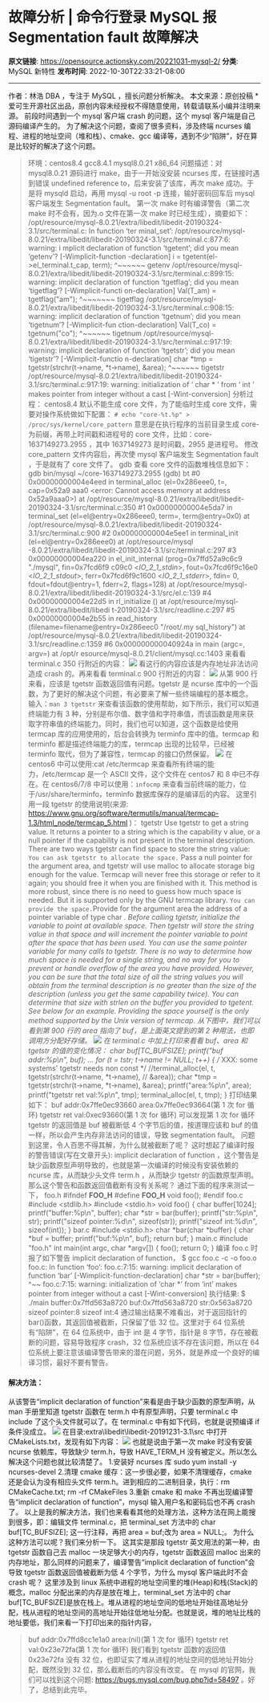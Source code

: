 # 故障分析 | 命令行登录 MySQL 报 Segmentation fault 故障解决

**原文链接**: https://opensource.actionsky.com/20221031-mysql-2/
**分类**: MySQL 新特性
**发布时间**: 2022-10-30T22:33:21-08:00

---

作者：林浩
DBA ，专注于 MySQL ，擅长问题分析解决。
本文来源：原创投稿
*爱可生开源社区出品，原创内容未经授权不得随意使用，转载请联系小编并注明来源。
前段时间遇到一个 mysql 客户端 crash 的问题，这个 mysql 客户端是自己源码编译产生的。
为了解决这个问题，查阅了很多资料，涉及终端 ncurses 编程、进程的地址空间（堆和栈）、cmake、gcc 编译等，遇到不少“陷阱”，好在算是比较好的解决了这个问题。
> 环境：centos8.4 gcc8.4.1 mysql8.0.21 x86_64
问题描述：对 mysql8.0.21 源码进行 make，由于一开始没安装 ncurses 库，在链接时遇到错误 undefined reference to，后来安装了该库，再次 make 成功。于是将 mysqld 启动，再用 mysql -u root -p 连接，输好密码回车后 mysql 客户端发生 Segmentation fault。
第一次 make 时有编译警告（第二次 make 时不会有，因为.o 文件在第一次 make 时已经生成），摘要如下：
/opt/resource/mysql-8.0.21/extra/libedit/libedit-20190324-3.1/src/terminal.c: In function ‘ter
minal_set’:
/opt/resource/mysql-8.0.21/extra/libedit/libedit-20190324-3.1/src/terminal.c:877:6: warning: i
mplicit declaration of function ‘tgetent’; did you mean ‘getenv’? [-Wimplicit-function
-declaration]
i = tgetent(el->el_terminal.t_cap, term); 
^~~~~~~
getenv
/opt/resource/mysql-8.0.21/extra/libedit/libedit-20190324-3.1/src/terminal.c:899:15: warning:
implicit declaration of function ‘tgetflag’; did you mean ‘tigetflag’? [-Wimplicit-functi
on-declaration]
Val(T_am) = tgetflag("am"); 
^~~~~~~~
tigetflag
/opt/resource/mysql-8.0.21/extra/libedit/libedit-20190324-3.1/src/terminal.c:908:15: warning:
implicit declaration of function ‘tgetnum’; did you mean ‘tigetnum’? [-Wimplicit-fun
ction-declaration]
Val(T_co) = tgetnum("co"); 
^~~~~~~
tigetnum
/opt/resource/mysql-8.0.21/extra/libedit/libedit-20190324-3.1/src/terminal.c:917:19: warning:
implicit declaration of function ‘tgetstr’; did you mean ‘tigetstr’? [-Wimplicit-functio
n-declaration]
char *tmp = tgetstr(strchr(t->name, *t->name), &area); 
^~~~~~~
tigetstr
/opt/resource/mysql-8.0.21/extra/libedit/libedit-20190324-3.1/src/terminal.c:917:19: warning:
initialization of ‘ char * ’ from ‘ int ’ makes pointer from integer without a cast
[-Wint-conversion]
分析过程：
centos8.4 默认不能生成 core 文件，为了能临时生成 core 文件，需要对操作系统做如下配置：
`# echo "core-%t.%p" > /proc/sys/kernel/core_pattern`
意思是在执行程序的当前目录生成 core- 为前缀，再带上时间戳和进程号的 core 文件，比如：core-1637149273.2955 ，其中 1637149273 是时间戳，2955 是进程号。
修改 core_pattern 文件内容后，再次使 mysql 客户端发生  Segmentation fault ，于是就有了 core 文件了。
gdb 查看 core 文件的函数堆栈信息如下：
gdb bin/mysql ~/core-1637149273.2955
(gdb) bt
#0 0x00000000004e4eed in terminal_alloc (el=0x286eee0, t=<optimized out>, cap=0x52a9
aaa0 <error: Cannot access memory at address 0x52a9aaa0>)
at /opt/resource/mysql-8.0.21/extra/libedit/libedit-20190324-3.1/src/terminal.c:350
#1 0x00000000004e5da7 in terminal_set (el=el@entry=0x286eee0, term=<optimized out>,
term@entry=0x0)
at /opt/resource/mysql-8.0.21/extra/libedit/libedit-20190324-3.1/src/terminal.c:900
#2 0x00000000004e5ee1 in terminal_init (el=el@entry=0x286eee0) at /opt/resource/mysql
-8.0.21/extra/libedit/libedit-20190324-3.1/src/terminal.c:297
#3 0x00000000004ea220 in el_init_internal (prog=0x7ffd52a9c6c9 "./mysql", fin=0x7fcd6f9
c09c0 <_IO_2_1_stdin_>,
fout=0x7fcd6f9c16e0 <_IO_2_1_stdout_>, ferr=0x7fcd6f9c1600 <_IO_2_1_stderr_>, fdin=
0, fdout=fdout@entry=1, fderr=2, flags=128)
at /opt/resource/mysql-8.0.21/extra/libedit/libedit-20190324-3.1/src/el.c:139
#4 0x00000000004e22d5 in rl_initialize () at /opt/resource/mysql-8.0.21/extra/libedit/libedi
t-20190324-3.1/src/readline.c:297
#5 0x00000000004e2b55 in read_history (filename=filename@entry=0x286eec0 "/root/.my
sql_history")
at /opt/resource/mysql-8.0.21/extra/libedit/libedit-20190324-3.1/src/readline.c:1359
#6 0x000000000040924a in main (argc=<optimized out>, argv=<optimized out>) at /opt/r
esource/mysql-8.0.21/client/mysql.cc:1403
来看看 terminal.c 350 行附近的内容：
![](.img/e3533337.png)
看这行的内容应该是内存地址非法访问造成 crash 的。再来看看 terminal.c 900 行附近的内容：
![](.img/beb199f5.png)
从第 900 行来看，应该是 tgetstr 函数返回值有问题。tgetstr 是 ncurse 库中的一个函数，为了更好的解决这个问题，有必要来了解一些终端编程的基本概念。
输入：`man 3 tgetstr` 来查看该函数的使用帮助，如下所示，我们可以知道终端能力有 3 种，分别是布尔值、数字值和字符串值，而该函数是用来获取字符串值的终端能力。同时，我们也可以知道，这个函数是给使用 termcap 库的应用使用的，后台会转换为 terminfo 库中的值。termcap 和 terminfo 都是描述终端能力的库，termcap 出现的比较早，已经被 terminfo 取代，但为了兼容性，termcap 的接口仍然保留。
![](.img/6202617e.png)
在 centos6 中可以使用:cat /etc/termcap 来查看所有终端的能力，/etc/termcap 是一个 ASCII 文件，这个文件在 centos7 和 8 中已不存在。在 centos6/7/8 中可以使用：`infocmp` 来查看当前终端的能力，位于/usr/share/terminfo，terminfo 数据库保存的是编译后的内容。
这里引用一段 tgetstr 的使用说明(来源: https://www.gnu.org/software/termutils/manual/termcap-1.3/html_node/termcap_5.html )：
> tgetstr
Use tgetstr to get a string value. It returns a pointer to a string which is the capability v
alue, or a null pointer if the capability is not present in the terminal description. There
are two ways tgetstr can find space to store the string value:
`You can ask tgetstr to allocate the space.` Pass a null pointer for the argument area, and tgetstr will use malloc to allocate storage big enough for the value. Termcap will never free this storage or refer to it again; you should free it when you are finished with it. This method is more robust, since there is no need to guess how much space is needed. But it is supported only by the GNU termcap library.
`You can provide the space.`Provide for the argument area the address of a pointer variable of type char *. Before calling tgetstr, initialize the variable to point at available space. Then tgetstr will store the string value in that space and will increment the pointer variable to point after the space that has been used. You can use the same pointer variable for many calls to tgetstr. There is no way to determine how much space is needed for a single string, and no way for you to prevent or handle overflow of the area you have provided. However, you can be sure that the total size of all the string values you will obtain from the terminal description is no greater than the size of the description (unless you get the same capability twice). You can determine that size with strlen on the buffer you provided to tgetent. See below for an example. Providing the space yourself is the only method supported by the Unix version of termcap.
从下图中，我们可以看到第 900 行的 area 指向了 buf，是上面英文提到的第 2 种用法，也即调用方分配好存储。
![](.img/512cc8d3.png)
在 terminal.c 中加上打印来看看 buf、area 和 tgetstr 的值的变化情况：
char buf[TC_BUFSIZE];
printf("buf addr:%p\n", buf);
... 
for (t = tstr; t->name != NULL; t++) {
/* XXX: some systems' tgetstr needs non const */
//terminal_alloc(el, t, tgetstr(strchr(t->name, *t->name),
// &area));
char *tmp = tgetstr(strchr(t->name, *t->name), &area);
printf("area:%p\n", area);
printf("tgetstr ret val:%p\n", tmp);
terminal_alloc(el, t, tmp);
}
打印结果如下：
> buf addr:0x7ffe0ec93660
area:0x7ffe0ec93664(第 1 次 for 循环)
tgetstr ret val:0xec93660(第 1 次 for 循环)
可以发现第 1 次 for 循环 tgetstr 的返回值是 buf 被截断低 4 个字节后的值，按道理应该和 buf 的值一样，所以会产生内存非法访问的错误，导致 segmentation fault。
问题到这里，令人百思不得其解，为什么就被截断了呢？
这时想起了编译时报的警告错误(写在文章开头): implicit declaration of function ，这个警告是缺少函数原型声明导致的，也就是第一次编译的时候没有安装依赖的 ncurse 库，从而缺少头文件 term.h ，从而缺少 tgetstr 的函数原型声明。那么这个警告和函数返回值截断有没有关系呢？
通过下面的程序来测试一下，
foo.h
#ifndef __FOO_H__
#define __FOO_H__
void foo();
#endif
foo.c
#include <stdlib.h>
#include <stdio.h>
void foo()
{
char buffer[1024];
printf("buffer:%p\n", buffer);
char *str = bar(buffer);
printf("str:%p\n", str);
printf("sizeof pointer:%d\n", sizeof(str));
printf("sizeof int:%d\n", sizeof(int));
}
bar.c
#include <stdio.h>
char *bar(char *buffer)
{
char *buf = buffer;
printf("buf:%p\n", buf);
return buf;
}
main.c
#include "foo.h"
int main(int argc, char *argv[])
{
foo();
return 0;
}
编译 foo.c 时报了如下警告 implicit declaration of function，
$ gcc foo.c -c -o foo.o
foo.c: In function ‘foo’:
foo.c:7:15: warning: implicit declaration of function ‘bar’ [-Wimplicit-function-declaration]
char *str = bar(buffer); 
^~~
foo.c:7:15: warning: initialization of ‘char *’ from ‘int’ makes pointer from integer
without a cast [-Wint-conversion]
执行结果:
$ ./main
buffer:0x7ffd563a8720
buf:0x7ffd563a8720
str:0x563a8720
sizeof pointer:8
sizeof int:4
通过输出结果不难看出，对于返回指针的 bar()函数，其返回值被截断，只保留了低 32 位。这里对于 64 位系统有“陷阱”，在 64 位系统中，由于 int 是 4 字节，指针是 8 字节，存在被截断的问题，容易导致程序 crash，32 位系统应该不存在该问题，所以在 64 位系统上要注意该编译警告带来的潜在问题，另外，就是养成一个良好的编译习惯，最好不要有警告。
#### 解决方法：
从该警告“implicit declaration of function”来看是由于缺少函数的原型声明，从 man 手册里知道 tgetstr 函数在 term.h 中有原型声明，只要 terminal.c 中 include 了这个头文件就可以了。在 terminal.c 中有如下代码，也就是说预编译 if 条件没成立。
![](.img/8a09f9a1.png)
在目录:extra\libedit\libedit-20191231-3.1\src 中打开 CMakeLists.txt，发现有如下内容：
![](.img/74c44564.png)
也就是说由于第一次 make 时没有安装 ncurse 依赖库，导致缺少 term.h，导致 HAVE_TERM_H 没有被定义。所以怎么解决这个问题也就比较清楚了。
1.安装好 ncurses 库
sudo yum install -y ncurses-devel
2.清理 cmake 缓存：这一步很必要，如果不清理缓存，cmake 还是会认为没有相应头文件 term.h。进到相应的二进制目录，执行：rm CMakeCache.txt; rm -rf CMakeFiles
3.重新 cmake 和 make
不再出现编译警告“implicit declaration of function”，mysql 输入用户名和密码后也不再 crash 了。
以上是我的解决方法，我们也来看看其他的处理方法，这种方法在网上能搜到很多，即：编辑文件 terminal.c，把 terminal_set 方法中的 char buf[TC_BUFSIZE]; 这一行注释，再把 area = buf;改为 area = NULL;。
为什么这种方法可以呢？我们来分析一下。
这其实是那段 tgetstr 英文用法的第一种，由 tgetstr 函数自己去 malloc 一块足够大小的内存，tgetstr 函数返回 malloc 出来的内存地址，那么同样的问题来了，编译警告“implicit declaration of function”会导致 tgetstr 函数返回值被截断为低 4 个字节，为什么 mysql 客户端此时不会 crash 呢？
这里涉及到 linux 系统中进程的地址空间里的堆(Heap)和栈(Stack)的概念，malloc 分配出来的内存是放在堆上，terminal_set 方法中的 char buf[TC_BUFSIZE]是放在栈上。堆从进程的地址空间的低地址开始往高地址分配，栈从进程的地址空间的高地址开始往低地址分配。也就是说，堆的地址比栈的地址要低，我们来看一下打印出来的指针内容，
> buf addr:0x7ffd8cc1e1a0
area:(nil)(第 1 次 for 循环)
tgetstr ret val:0x23e72fa(第 1 次 for 循环)
我们看到 tgetstr 函数的返回值 0x23e72fa 没有 32 位，也即证实了堆从进程的地址空间的低地址开始分配，既然没到 32 位，那么截断后的内容没有改变。
在 mysql 的官网，我们可以找到这个问题: https://bugs.mysql.com/bug.php?id=58497 。好了，总结到此完毕。